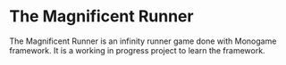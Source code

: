 # The Magnificent Runner
The Magnificent Runner is an infinity runner game done with Monogame framework. It is a working in progress project to learn the framework.  
